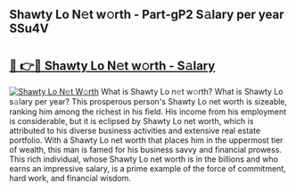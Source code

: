 ## Shawty Lo N𝚎t w𝚘rth - Part-gP2 S𝚊lary per year SSu4V

# <h2><a href="http://gc3l55.nevu.top/?p=Shawty+Lo">🔗 👉🔴 Shawty Lo N𝚎t w𝚘rth - S𝚊lary</a></h2>

[![Shawty Lo N𝚎t W𝚘rth](https://i.imgur.com/Oavwk0R.jpeg)](http://gc3l55.nevu.top/?p=Shawty+Lo)
What is Shawty Lo n𝚎t w𝚘rth? What is Shawty Lo s𝚊lary per year?
This prosperous person's Shawty Lo net worth is sizeable, ranking him among the richest in his field. His income from his employment is considerable, but it is eclipsed by Shawty Lo net worth, which is attributed to his diverse business activities and extensive real estate portfolio. With a Shawty Lo net worth that places him in the uppermost tier of wealth, this man is famed for his business savvy and financial prowess. This rich individual, whose Shawty Lo net worth is in the billions and who earns an impressive salary, is a prime example of the force of commitment, hard work, and financial wisdom.
